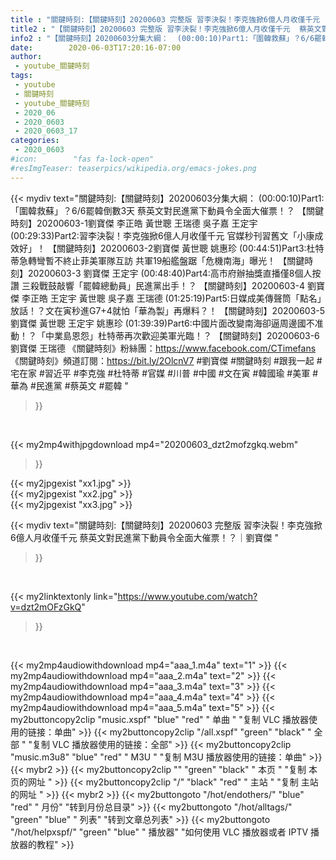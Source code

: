 ```yaml
---
title : "關鍵時刻:【關鍵時刻】20200603 完整版 習李決裂！李克強掀6億人月收僅千元  蔡英文對民進黨下動員令全面大催票！？｜劉寶傑 "
title2 : "【關鍵時刻】20200603 完整版 習李決裂！李克強掀6億人月收僅千元  蔡英文對民進黨下動員令全面大催票！？｜劉寶傑 "
info2 : "【關鍵時刻】20200603分集大綱：  (00:00:10)Part1:「圍韓救蘇」？6/6罷韓倒數3天 蔡英文對民進黨下動員令全面大催票！？ 【關鍵時刻】20200603-1劉寶傑 李正皓 黃世聰 王瑞德 吳子嘉 王定宇  (00:29:33)Part2:習李決裂！李克強掀6億人月收僅千元 官媒秒刊習舊文「小康成效好」！ 【關鍵時刻】20200603-2劉寶傑 黃世聰 姚惠珍  (00:44:51)Part3:杜特蒂急轉彎暫不終止菲美軍隊互訪 共軍19船艦盤踞「危機南海」曝光！ 【關鍵時刻】20200603-3 劉寶傑 王定宇  (00:48:40)Part4:高市府辦抽獎直播僅8個人按讚 三殺戰鼓敲響「罷韓總動員」民進黨出手！？  【關鍵時刻】20200603-4 劉寶傑 李正皓 王定宇 黃世聰 吳子嘉 王瑞德  (01:25:19)Part5:日媒成美傳聲筒「點名」放話！？文在寅秒進G7+4就怕「華為製」再爆料？！ 【關鍵時刻】20200603-5 劉寶傑 黃世聰 王定宇 姚惠珍  (01:39:39)Part6:中國片面改變南海卻逼周邊國不准動！？「中業島恩怨」杜特蒂再次歡迎美軍光臨！？ 【關鍵時刻】20200603-6 劉寶傑 王瑞德  《關鍵時刻》粉絲團：https://www.facebook.com/CTimefans 《關鍵時刻》頻道訂閱：https://bit.ly/2OlcnV7 #劉寶傑 #關鍵時刻 #跟我一起 #宅在家 #習近平 #李克強 #杜特蒂 #官媒 #川普 #中國 #文在寅 #韓國瑜 #美軍 #華為 #民進黨 #蔡英文 #罷韓 "
date:        2020-06-03T17:20:16-07:00
author:
 - youtube_關鍵時刻
tags:
 - youtube
 - 關鍵時刻
 - youtube_關鍵時刻
 - 2020_06
 - 2020_0603
 - 2020_0603_17
categories:
 - 2020_0603
#icon:        "fas fa-lock-open"
#resImgTeaser: teaserpics/wikipedia.org/emacs-jokes.png
---
```


{{< mydiv text="關鍵時刻:【關鍵時刻】20200603分集大綱：  (00:00:10)Part1:「圍韓救蘇」？6/6罷韓倒數3天 蔡英文對民進黨下動員令全面大催票！？ 【關鍵時刻】20200603-1劉寶傑 李正皓 黃世聰 王瑞德 吳子嘉 王定宇  (00:29:33)Part2:習李決裂！李克強掀6億人月收僅千元 官媒秒刊習舊文「小康成效好」！ 【關鍵時刻】20200603-2劉寶傑 黃世聰 姚惠珍  (00:44:51)Part3:杜特蒂急轉彎暫不終止菲美軍隊互訪 共軍19船艦盤踞「危機南海」曝光！ 【關鍵時刻】20200603-3 劉寶傑 王定宇  (00:48:40)Part4:高市府辦抽獎直播僅8個人按讚 三殺戰鼓敲響「罷韓總動員」民進黨出手！？  【關鍵時刻】20200603-4 劉寶傑 李正皓 王定宇 黃世聰 吳子嘉 王瑞德  (01:25:19)Part5:日媒成美傳聲筒「點名」放話！？文在寅秒進G7+4就怕「華為製」再爆料？！ 【關鍵時刻】20200603-5 劉寶傑 黃世聰 王定宇 姚惠珍  (01:39:39)Part6:中國片面改變南海卻逼周邊國不准動！？「中業島恩怨」杜特蒂再次歡迎美軍光臨！？ 【關鍵時刻】20200603-6 劉寶傑 王瑞德  《關鍵時刻》粉絲團：https://www.facebook.com/CTimefans 《關鍵時刻》頻道訂閱：https://bit.ly/2OlcnV7 #劉寶傑 #關鍵時刻 #跟我一起 #宅在家 #習近平 #李克強 #杜特蒂 #官媒 #川普 #中國 #文在寅 #韓國瑜 #美軍 #華為 #民進黨 #蔡英文 #罷韓 "
>}}
<br>


{{< my2mp4withjpgdownload mp4="20200603_dzt2mofzgkq.webm"
>}}

{{< my2jpgexist "xx1.jpg" >}}<br>
{{< my2jpgexist "xx2.jpg" >}}<br>
{{< my2jpgexist "xx3.jpg" >}}<br>



{{< mydiv text="關鍵時刻:【關鍵時刻】20200603 完整版 習李決裂！李克強掀6億人月收僅千元  蔡英文對民進黨下動員令全面大催票！？｜劉寶傑 "
>}}
<br>

{{< my2linktextonly link="https://www.youtube.com/watch?v=dzt2mOFzGkQ"
>}}


<br>

{{< my2mp4audiowithdownload mp4="aaa_1.m4a"    text="1" >}}
{{< my2mp4audiowithdownload mp4="aaa_2.m4a"    text="2" >}}
{{< my2mp4audiowithdownload mp4="aaa_3.m4a"    text="3" >}}
{{< my2mp4audiowithdownload mp4="aaa_4.m4a"    text="4" >}}
{{< my2mp4audiowithdownload mp4="aaa_5.m4a"    text="5" >}}
{{< my2buttoncopy2clip "music.xspf"        "blue"   "red"    " 单曲 "  "复制 VLC 播放器使用的链接：单曲" >}} {{< my2buttoncopy2clip "/all.xspf"         "green"  "black"  " 全部 "  "复制 VLC 播放器使用的链接：全部" >}} {{< my2buttoncopy2clip "music.m3u8"        "blue"   "red"    " M3U  "    "复制 M3U 播放器使用的链接：单曲" >}} {{< mybr2 >}} {{< my2buttoncopy2clip ""                  "green"  "black"  " 本页 "    "复制 本页的网址 " >}} {{< my2buttoncopy2clip "/"                 "black"  "red"    " 主站 "    "复制 主站的网址 " >}} {{< mybr2 >}} {{< my2buttongoto      "/hot/endothers/"   "blue"   "red"    " 月份"   "转到月份总目录" >}} {{< my2buttongoto      "/hot/alltags/"     "green"  "blue"   " 列表"   "转到文章总列表" >}} {{< my2buttongoto      "/hot/helpxspf/"    "green"  "blue"   " 播放器" "如何使用 VLC 播放器或者 IPTV 播放器的教程" >}} 
